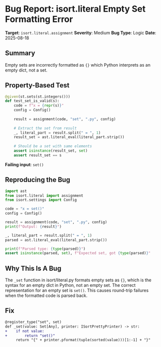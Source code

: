 # Bug Report: isort.literal Empty Set Formatting Error

**Target**: `isort.literal.assignment`
**Severity**: Medium
**Bug Type**: Logic
**Date**: 2025-08-18

## Summary

Empty sets are incorrectly formatted as `{}` which Python interprets as an empty dict, not a set.

## Property-Based Test

```python
@given(st.sets(st.integers()))
def test_set_is_valid(s):
    code = f"x = {repr(s)}"
    config = Config()
    
    result = assignment(code, "set", ".py", config)
    
    # Extract the set from result
    _, literal_part = result.split(" = ", 1)
    result_set = ast.literal_eval(literal_part.strip())
    
    # Should be a set with same elements
    assert isinstance(result_set, set)
    assert result_set == s
```

**Failing input**: `set()`

## Reproducing the Bug

```python
import ast
from isort.literal import assignment
from isort.settings import Config

code = "x = set()"
config = Config()

result = assignment(code, "set", ".py", config)
print(f"Output: {result}")

_, literal_part = result.split(" = ", 1)
parsed = ast.literal_eval(literal_part.strip())

print(f"Parsed type: {type(parsed)}")
assert isinstance(parsed, set), f"Expected set, got {type(parsed)}"
```

## Why This Is A Bug

The `_set` function in isort/literal.py formats empty sets as `{}`, which is the syntax for an empty dict in Python, not an empty set. The correct representation for an empty set is `set()`. This causes round-trip failures when the formatted code is parsed back.

## Fix

```diff
@register_type("set", set)
def _set(value: Set[Any], printer: ISortPrettyPrinter) -> str:
+    if not value:
+        return "set()"
     return "{" + printer.pformat(tuple(sorted(value)))[1:-1] + "}"
```